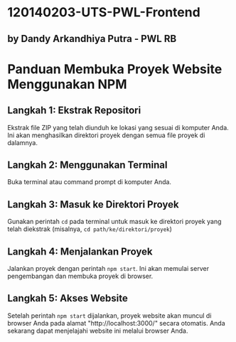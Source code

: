 # 120140203-UTS-PWL-Frontend
## by Dandy Arkandhiya Putra - PWL RB
# Panduan Membuka Proyek Website Menggunakan NPM
## Langkah 1: Ekstrak Repositori
Ekstrak file ZIP yang telah diunduh ke lokasi yang sesuai di komputer Anda. Ini akan menghasilkan direktori proyek dengan semua file proyek di dalamnya.
## Langkah 2: Menggunakan Terminal
Buka terminal atau command prompt di komputer Anda.
## Langkah 3: Masuk ke Direktori Proyek
Gunakan perintah `cd` pada terminal untuk masuk ke direktori proyek yang telah diekstrak (misalnya, `cd path/ke/direktori/proyek`)
## Langkah 4: Menjalankan Proyek
Jalankan proyek dengan perintah `npm start`. Ini akan memulai server pengembangan dan membuka proyek di browser.
## Langkah 5: Akses Website
Setelah perintah `npm start` dijalankan, proyek website akan muncul di browser Anda pada alamat "http://localhost:3000/" secara otomatis.
Anda sekarang dapat menjelajahi website ini melalui browser Anda.
